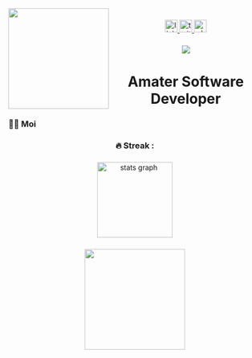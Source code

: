 <img align="left" height="200" src="https://i.pinimg.com/originals/7a/29/27/7a2927add281c44a9834a4f2a265e4ea.jpg"  />

###

<div align="center">
  <a href="https://www.linkedin.com/in/wellington-mwadali-/" target="_blank">
    <img src="https://img.shields.io/static/v1?message=LinkedIn&logo=linkedin&label=&color=yellow&logoColor=white&labelColor=&style=for-the-badge" height="25" alt="linkedin logo"  />
  </a>
  <a href="https://twitter.com/mwadzaliii" target="_blank">
    <img src="https://img.shields.io/static/v1?message=Twitter&logo=twitter&label=&color=purple&logoColor=pink&labelColor=&style=for-the-badge" height="25" alt="twitter logo"  />
  </a>
  <a href="https://api.whatsapp.com/send?phone=254790147060&text=Hello%20from%20Github%F0%9F%91%8B%F0%9F%91%8B%F0%9F%91%8B" target="_blank">
    <img src="https://img.shields.io/static/v1?message=Whatsapp&logo=whatsapp&label=&color=red&logoColor=white&labelColor=&style=for-the-badge" height="25" alt="whatsapp logo"  />
  </a>
</div>

###

<div align="center">
  <img src="https://visitor-badge.laobi.icu/badge?page_id=wellingtonmwadali.wellingtonmwadali&"  />
</div>

###

<h1 align="center">Amater Software Developer</h1>

###

<h3 align="left">👩‍💻  Moi</h3>

###
###



###

<h3 align="center">🔥   Streak :</h3>

###


###

<div align="center">
  <img src="https://github-readme-stats.vercel.app/api?username=wellingtonmwadali&hide_title=false&hide_rank=false&show_icons=true&include_all_commits=false&count_private=true&disable_animations=false&theme=dracula&locale=en&hide_border=false&order=1" height="150" alt="stats graph"  />
</div>

###

<div align="center">
  <img height="200" src="https://i.pinimg.com/originals/61/0a/b1/610ab1450599d53d79abe7efd3869d80.jpg"  />
</div>

###
